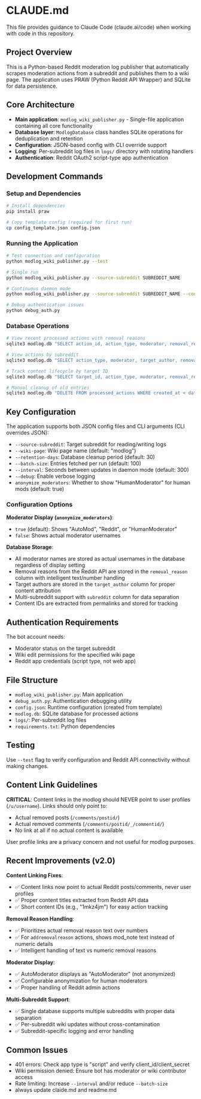 # CLAUDE.md

This file provides guidance to Claude Code (claude.ai/code) when working with code in this repository.

## Project Overview

This is a Python-based Reddit moderation log publisher that automatically scrapes moderation actions from a subreddit and publishes them to a wiki page. The application uses PRAW (Python Reddit API Wrapper) and SQLite for data persistence.

## Core Architecture

- **Main application**: `modlog_wiki_publisher.py` - Single-file application containing all core functionality
- **Database layer**: `ModlogDatabase` class handles SQLite operations for deduplication and retention
- **Configuration**: JSON-based config with CLI override support
- **Logging**: Per-subreddit log files in `logs/` directory with rotating handlers
- **Authentication**: Reddit OAuth2 script-type app authentication

## Development Commands

### Setup and Dependencies
```bash
# Install dependencies
pip install praw

# Copy template config (required for first run)
cp config_template.json config.json
```

### Running the Application
```bash
# Test connection and configuration
python modlog_wiki_publisher.py --test

# Single run
python modlog_wiki_publisher.py --source-subreddit SUBREDDIT_NAME

# Continuous daemon mode
python modlog_wiki_publisher.py --source-subreddit SUBREDDIT_NAME --continuous

# Debug authentication issues
python debug_auth.py
```

### Database Operations
```bash
# View recent processed actions with removal reasons
sqlite3 modlog.db "SELECT action_id, action_type, moderator, removal_reason, subreddit, created_at FROM processed_actions ORDER BY created_at DESC LIMIT 10;"

# View actions by subreddit
sqlite3 modlog.db "SELECT action_type, moderator, target_author, removal_reason FROM processed_actions WHERE subreddit = 'usenet' ORDER BY created_at DESC LIMIT 5;"

# Track content lifecycle by target ID  
sqlite3 modlog.db "SELECT target_id, action_type, moderator, removal_reason, datetime(created_at, 'unixepoch') FROM processed_actions WHERE target_id LIKE '%1mkz4jm%' ORDER BY created_at;"

# Manual cleanup of old entries
sqlite3 modlog.db "DELETE FROM processed_actions WHERE created_at < date('now', '-30 days');"
```

## Key Configuration

The application supports both JSON config files and CLI arguments (CLI overrides JSON):

- `--source-subreddit`: Target subreddit for reading/writing logs
- `--wiki-page`: Wiki page name (default: "modlog")
- `--retention-days`: Database cleanup period (default: 30)
- `--batch-size`: Entries fetched per run (default: 100)
- `--interval`: Seconds between updates in daemon mode (default: 300)
- `--debug`: Enable verbose logging
- `anonymize_moderators`: Whether to show "HumanModerator" for human mods (default: true)

### Configuration Options

**Moderator Display (`anonymize_moderators`)**:
- `true` (default): Shows "AutoMod", "Reddit", or "HumanModerator"
- `false`: Shows actual moderator usernames

**Database Storage**:
- All moderator names are stored as actual usernames in the database regardless of display setting
- Removal reasons from the Reddit API are stored in the `removal_reason` column with intelligent text/number handling
- Target authors are stored in the `target_author` column for proper content attribution
- Multi-subreddit support with `subreddit` column for data separation
- Content IDs are extracted from permalinks and stored for tracking

## Authentication Requirements

The bot account needs:
- Moderator status on the target subreddit
- Wiki edit permissions for the specified wiki page
- Reddit app credentials (script type, not web app)

## File Structure

- `modlog_wiki_publisher.py`: Main application
- `debug_auth.py`: Authentication debugging utility
- `config.json`: Runtime configuration (created from template)
- `modlog.db`: SQLite database for processed actions
- `logs/`: Per-subreddit log files
- `requirements.txt`: Python dependencies

## Testing

Use `--test` flag to verify configuration and Reddit API connectivity without making changes.

## Content Link Guidelines

**CRITICAL**: Content links in the modlog should NEVER point to user profiles (`/u/username`). Links should only point to:
- Actual removed posts (`/comments/postid/`)  
- Actual removed comments (`/comments/postid/_/commentid/`)
- No link at all if no actual content is available

User profile links are a privacy concern and not useful for modlog purposes.

## Recent Improvements (v2.0)

**Content Linking Fixes**:
- ✅ Content links now point to actual Reddit posts/comments, never user profiles
- ✅ Proper content titles extracted from Reddit API data
- ✅ Short content IDs (e.g., "1mkz4jm") for easy action tracking

**Removal Reason Handling**:
- ✅ Prioritizes actual removal reason text over numbers
- ✅ For `addremovalreason` actions, shows mod_note text instead of numeric details
- ✅ Intelligent handling of text vs numeric removal reasons

**Moderator Display**:
- ✅ AutoModerator displays as "AutoModerator" (not anonymized)
- ✅ Configurable anonymization for human moderators
- ✅ Proper handling of Reddit admin actions

**Multi-Subreddit Support**:
- ✅ Single database supports multiple subreddits with proper data separation
- ✅ Per-subreddit wiki updates without cross-contamination
- ✅ Subreddit-specific logging and error handling

## Common Issues

- 401 errors: Check app type is "script" and verify client_id/client_secret
- Wiki permission denied: Ensure bot has moderator or wiki contributor access
- Rate limiting: Increase `--interval` and/or reduce `--batch-size`
- always update claide.md and readme.md